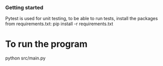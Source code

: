 ### Getting started
Pytest is used for unit testing, to be able to run tests, install the packages from requirements.txt:
pip install -r requirements.txt

# To run the program
python src/main.py